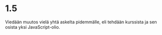# 1.5

Viedään muutos vielä yhtä askelta pidemmälle, eli tehdään kurssista ja sen osista yksi JavaScript-olio.
